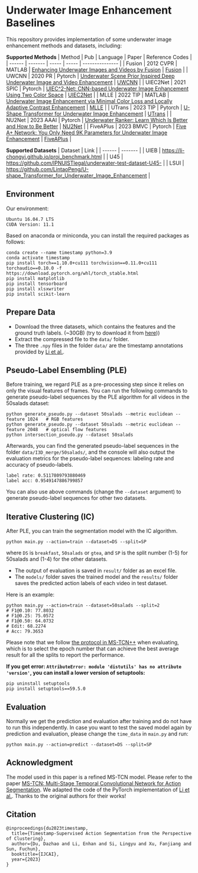 # Underwater Image Enhancement Baselines

This repository provides implementation of some underwater image enhancement methods and datasets, including:
<!-- - [ ] Fusion: paper
- [x] 项目2
- [ ] 项目3 -->
**Supported Methods**
| Method | Pub | Language | Paper | Reference Codes |
| ------ | ------- | ----- | ----- | --------------- |
| Fusion | 2012 CVPR | MATLAB | [Enhancing Underwater Images and Videos by Fusion](https://ieeexplore.ieee.org/abstract/document/6247661) | [Fusion](https://github.com/bilityniu/underwater_image_fusion) |
| UWCNN | 2020 PR | Pytorch | [Underwater Scene Prior Inspired Deep Underwater Image and Video Enhancement](https://www.sciencedirect.com/science/article/abs/pii/S0031320319303401) | [UWCNN](https://github.com/BIGWangYuDong/UWEnhancement/blob/master/core/Models/UWModels/UWCNN.py) |
| UIEC2Net | 2021 SPIC | Pytorch | [UIEC^2-Net: CNN-based Underwater Image Enhancement Using Two Color Space](https://arxiv.org/abs/2103.07138) | [UIEC2Net](https://github.com/BIGWangYuDong/UWEnhancement/blob/master/core/Models/UWModels/UIEC2Net.py) |
| MLLE | 2022 TIP | MATLAB | [Underwater Image Enhancement via Minimal Color Loss and Locally Adaptive Contrast Enhancement](https://ieeexplore.ieee.org/abstract/document/9788535) | [MLLE](https://github.com/Li-Chongyi/MMLE_code) |
| UTrans | 2023 TIP | Pytorch | [U-Shape Transformer for Underwater Image Enhancement](https://arxiv.org/abs/2111.11843) | [UTrans](https://github.com/LintaoPeng/U-shape_Transformer_for_Underwater_Image_Enhancement) |
| NU2Net | 2023 AAAI | Pytorch | [Underwater Ranker: Learn Which Is Better and How to Be Better](https://arxiv.org/abs/2208.06857) | [NU2Net](https://github.com/RQ-Wu/UnderwaterRanker) |
| FiveAPlus | 2023 BMVC | Pytorch | [Five A+ Network: You Only Need 9K Parameters for Underwater Image Enhancement](https://arxiv.org/abs/2305.08824) | [FiveAPlus](https://github.com/Owen718/FiveAPlus-Network) |


**Supported Datasets**
| Dataset | Link |
| ------ | ------- |
| UIEB | https://li-chongyi.github.io/proj_benchmark.html | 
| U45 | https://github.com/IPNUISTlegal/underwater-test-dataset-U45- | 
| LSUI | https://github.com/LintaoPeng/U-shape_Transformer_for_Underwater_Image_Enhancement | 


## Environment

Our environment:
```
Ubuntu 16.04.7 LTS
CUDA Version: 11.1
```
Based on anaconda or miniconda, you can install the required packages as follows:
```
conda create --name timestamp python=3.9
conda activate timestamp
pip install torch==1.10.0+cu111 torchvision==0.11.0+cu111 torchaudio==0.10.0 -f https://download.pytorch.org/whl/torch_stable.html
pip install matplotlib
pip install tensorboard
pip install xlsxwriter
pip install scikit-learn
```

## Prepare Data
* Download the three datasets, which contains the features and the ground truth labels. (~30GB) (try to download it from [here](https://zenodo.org/record/3625992#.Xiv9jGhKhPY)))
* Extract the compressed file to the `data/` folder.
* The three `.npy` files in the folder `data/` are the timestamp annotations provided by [Li et al.](https://github.com/ZheLi2020/TimestampActionSeg).

## Pseudo-Label Ensembling (PLE)
Before training, we regard PLE as a pre-processing step since it relies on only the visual features of frames. You can run the following commands to generate pseudo-label sequences by the PLE algorithm for all videos in the 50salads dataset:
```
python generate_pseudo.py --dataset 50salads --metric euclidean --feature 1024   # RGB features
python generate_pseudo.py --dataset 50salads --metric euclidean --feature 2048   # optical flow features
python intersection_pseudo.py --dataset 50salads
```
Afterwards, you can find the generated pseudo-label sequences in the folder `data/I3D_merge/50salads/`, and the console will also output the evaluation metrics for the pseudo-label sequences: labeling rate and accuracy of pseudo-labels.
```
label rate: 0.5117809793880469
label acc: 0.9549147886799857
```
You can also use above commands (change the `--dataset` argument) to generate pseudo-label sequences for other two datasets.

## Iterative Clustering (IC)
After PLE, you can train the segmentation model with the IC algorithm.
```
python main.py --action=train --dataset=DS --split=SP
```
where `DS` is `breakfast`, `50salads` or `gtea`, and `SP` is the split number (1-5) for 50salads and (1-4) for the other datasets. 
* The output of evaluation is saved in `result/` folder as an excel file. 
* The `models/` folder saves the trained model and the `results/` folder saves the predicted action labels of each video in test dataset.

Here is an example:
```
python main.py --action=train --dataset=50salads --split=2
# F1@0.10: 77.8032
# F1@0.25: 75.0572
# F1@0.50: 64.0732
# Edit: 68.2274
# Acc: 79.3653
```
Please note that we follow [the protocol in MS-TCN++](https://github.com/sj-li/MS-TCN2/issues/2) when evaluating, which is to select the epoch number that can achieve the best average result for all the splits to report the performance.

**If you get error: `AttributeError: module 'distutils' has no attribute 'version'`, you can install a lower version of setuptools:**
```
pip uninstall setuptools
pip install setuptools==59.5.0
```
## Evaluation
Normally we get the prediction and evaluation after training and do not have to run this independently. In case you want to test the saved model again by prediction and evaluation, please change the `time_data` in `main.py` and run:
```
python main.py --action=predict --dataset=DS --split=SP
```

## Acknowledgment

The model used in this paper is a refined MS-TCN model. Please refer to the paper [MS-TCN: Multi-Stage Temporal Convolutional Network for Action Segmentation](https://github.com/yabufarha/ms-tcn). We adapted the code of the PyTorch implementation of [Li et al.](https://github.com/ZheLi2020/TimestampActionSeg). Thanks to the original authors for their works!


## Citation

```
@inproceedings{du2023timestamp,
  title={Timestamp-Supervised Action Segmentation from the Perspective of Clustering},
  author={Du, Dazhao and Li, Enhan and Si, Lingyu and Xu, Fanjiang and Sun, Fuchun},
  booktitle={IJCAI},
  year={2023}
}
```
